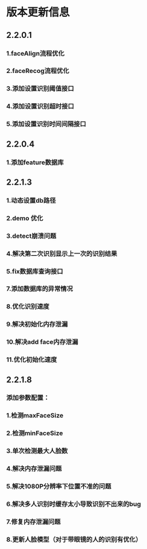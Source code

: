 # 版本更新信息
## 2.2.0.1
### 1.faceAlign流程优化
### 2.faceRecog流程优化
### 3.添加设置识别阈值接口
### 4.添加设置识别超时接口
### 5.添加设置识别时间间隔接口
## 2.2.0.4
### 1.添加feature数据库
## 2.2.1.3
### 1.动态设置db路径
### 2.demo 优化
### 3.detect崩溃问题
### 4.解决第二次识别显示上一次的识别结果
### 5.fix数据库查询接口
### 7.添加数据库的异常情况
### 8.优化识别速度
### 9.解决初始化内存泄漏
### 10.解决add face内存泄漏
### 11.优化初始化速度
## 2.2.1.8
### 添加参数配置：
### 1.检测maxFaceSize
### 2.检测minFaceSize
### 3.单次检测最大人脸数
### 4.解决内存泄漏问题
### 5.解决1080P分辨率下位置不准的问题
### 6.解决多人识别时缓存太小导致识别不出来的bug
### 7.修复内存泄漏问题
### 8.更新人脸模型（对于带眼镜的人的识别有优化）
